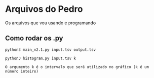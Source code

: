 
# Arquivos do Pedro

Os arquivos que vou usando e programando


## Como rodar os .py

```
python3 main_v2.1.py input.tsv output.tsv
```

```
python3 histogram.py input.tsv k

O argumento k é o intervalo que será utilizado no gráfico (k é um número inteiro)
```

